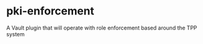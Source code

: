 # pki-enforcement
A Vault plugin that will operate with role enforcement based around the TPP system
